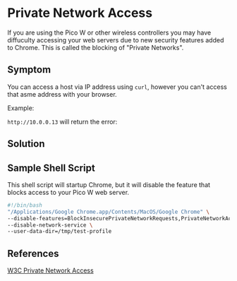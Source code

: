 # Private Network Access

If you are using the Pico W or other wireless controllers you may have diffuculty accessing your web servers due to new security features added to Chrome.  This is called the blocking of "Private Networks".

## Symptom

You can access a host via IP address using `curl`, however you can't access that asme address with your browser.

Example:

```http://10.0.0.13``` will return the error: 


## Solution

## Sample Shell Script

This shell script will startup Chrome, but it will disable the feature that blocks access to your Pico W web server.

```sh
#!/bin/bash
"/Applications/Google Chrome.app/Contents/MacOS/Google Chrome" \
--disable-features=BlockInsecurePrivateNetworkRequests,PrivateNetworkAccessChecks,IsolateOrigins,site-per-process,NetworkServiceInProcess,UseDNSHttpsSvcb \
--disable-network-service \
--user-data-dir=/tmp/test-profile
```

## References

[W3C Private Network Access](https://wicg.github.io/private-network-access/)